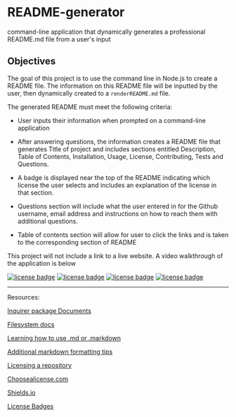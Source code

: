 # README-generator
command-line application that dynamically generates a professional README.md file from a user's input

## Objectives

The goal of  this project is to use the command line in Node.js to create a README file.  The information on this README file will be inputted by the user, then dynamically created to a `renderREADME.md` file.

The generated README must meet the following criteria:

* User inputs their information when prompted on a command-line application
 
* After answering questions, the information creates a README file that generates Title of project and includes sections entitled Description, Table of Contents, Installation, Usage, License, Contributing, Tests and Questions.

* A badge is displayed near the top of the README indicating which license the user selects and includes an explanation of the license in that section.

* Questions section will include what the user entered in for the Github username, email address and instructions on how to reach them with additional questions.

* Table of contents section will allow for user to click the links and is  taken to the corresponding section of README


This project will not include a link to a live website.  A video walkthrough of the application is below

[![license badge](https://img.shields.io/badge/License-Apache%20License%202.0-green.svg)](https://choosealicense.com/licenses/apache-2.0/)
[![license badge](https://img.shields.io/badge/License-GNU%20GPLv3-blue.svg)](https://choosealicense.com/licenses/gpl-3.0/)
[![license badge](https://img.shields.io/badge/License-ISC-orange.svg)](https://choosealicense.com/licenses/isc/)
[![license badge](https://img.shields.io/badge/License-ISC-orange.svg)](https://choosealicense.com/licenses/isc/)

---------------------------

Resources:

[Inquirer package Documents](https://www.npmjs.com/package/inquirer)

[Filesystem docs](https://nodejs.org/api/fs.html)

[Learning how to use .md or .markdown](https://guides.github.com/features/mastering-markdown/)

[Additional markdown formatting tips](https://docs.github.com/en/github/writing-on-github/basic-writing-and-formatting-syntax)

[Licensing a repository](https://docs.github.com/en/github/creating-cloning-and-archiving-repositories/licensing-a-repository)

[Choosealicense.com](https://choosealicense.com/)

[Shields.io](https://shields.io/)

[License Badges](https://gist.github.com/lukas-h/2a5d00690736b4c3a7ba)